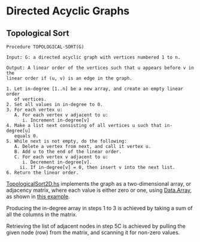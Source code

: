 # Directed Acyclic Graphs

## Topological Sort

```
Procedure TOPOLOGICAL-SORT(G)

Input: G: a directed acyclic graph with vertices numbered 1 to n.

Output: A linear order of the vertices such that u appears before v in the  
linear order if (u, v) is an edge in the graph.

1. Let in-degree [1..n] be a new array, and create an empty linear order
   of vertices.
2. Set all values in in-degree to 0.
3. For each vertex u:
   A. For each vertex v adjacent to u:
      i. Increment in-degree[v]
4. Make a list next consisting of all vertices u such that in-degree[u]
   equals 0.
5. While next is not empty, do the following:
   A. Delete a vertex from next, and call it vertex u.
   B. Add u to the end of the linear order.
   C. For each vertex v adjacent to u:
      i. Decrement in-degree[v].
     ii. If in-degree[v] = 0, then insert v into the next list.
6. Return the linear order.
```

[TopologicalSort2D.hs](TopologicalSort2D.hs) implements the graph as a two-dimensional array, or adjacency matrix, where each value is either zero or one, using [Data.Array](http://hackage.haskell.org/package/array/docs/Data-Array.html), as shown in [this example](https://lotz84.github.io/haskellbyexample/ex/arrays).

Producing the in-degree array in steps 1 to 3 is achieved by taking a sum of all the columns in the matrix.

Retrieving the list of adjacent nodes in step 5C is achieved by pulling the given node (row) from the matrix, and scanning it for non-zero values.
